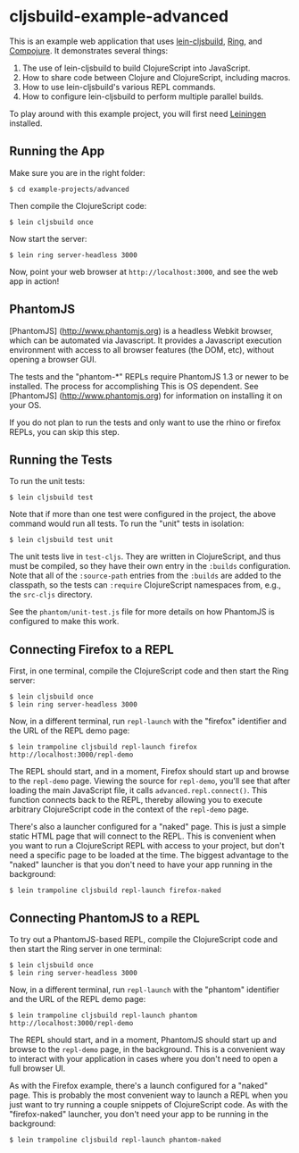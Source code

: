 # cljsbuild-example-advanced

This is an example web application that uses [lein-cljsbuild][1],
[Ring][2], and [Compojure][3]. It demonstrates several things:

1. The use of lein-cljsbuild to build ClojureScript into JavaScript.
2. How to share code between Clojure and ClojureScript, including macros.
3. How to use lein-cljsbuild's various REPL commands.
4. How to configure lein-cljsbuild to perform multiple parallel builds.

To play around with this example project, you will first need
[Leiningen][4] installed.

## Running the App

Make sure you are in the right folder:

    $ cd example-projects/advanced

Then compile the ClojureScript code:

    $ lein cljsbuild once

Now start the server:

    $ lein ring server-headless 3000

Now, point your web browser at `http://localhost:3000`, and see the web app in action!

## PhantomJS

[PhantomJS] (http://www.phantomjs.org) is a headless Webkit browser, which can be automated
via Javascript.  It provides a Javascript execution environment with access to all browser
features (the DOM, etc), without opening a browser GUI.

The tests and the "phantom-*" REPLs require PhantomJS 1.3 or newer to be installed.
The process for accomplishing This is OS dependent. See [PhantomJS] (http://www.phantomjs.org)
for information on installing it on your OS.

If you do not plan to run the tests and only want to use the rhino or firefox REPLs, you can skip this step.

## Running the Tests

To run the unit tests:

    $ lein cljsbuild test

Note that if more than one test were configured in the project, the above command would
run all tests. To run the "unit" tests in isolation:

    $ lein cljsbuild test unit

The unit tests live in `test-cljs`.  They are written in ClojureScript, and thus must
be compiled, so they have their own entry in the `:builds` configuration. Note that
all of the `:source-path` entries from the `:builds` are added to the classpath, so
the tests can `:require` ClojureScript namespaces from, e.g., the `src-cljs` directory.

See the `phantom/unit-test.js` file for more details on how PhantomJS is configured to
make this work.

## Connecting Firefox to a REPL

First, in one terminal, compile the ClojureScript code and then start the Ring server:

    $ lein cljsbuild once
    $ lein ring server-headless 3000

Now, in a different terminal, run `repl-launch` with the "firefox" identifier and the URL of the REPL demo page:

    $ lein trampoline cljsbuild repl-launch firefox http://localhost:3000/repl-demo

The REPL should start, and in a moment, Firefox should start up and browse to the `repl-demo`
page. Viewing the source for `repl-demo`, you'll see that after loading the main JavaScript
file, it calls `advanced.repl.connect()`. This function connects back to the REPL, thereby
allowing you to execute arbitrary ClojureScript code in the context of the `repl-demo` page.

There's also a launcher configured for a "naked" page.  This is just a simple static
HTML page that will connect to the REPL.  This is convenient when you want to run
a ClojureScript REPL with access to your project, but don't need a specific page to
be loaded at the time.  The biggest advantage to the "naked" launcher is that you don't
need to have your app running in the background:

    $ lein trampoline cljsbuild repl-launch firefox-naked

## Connecting PhantomJS to a REPL

To try out a PhantomJS-based REPL, compile the ClojureScript code and then start the Ring server in one terminal:

    $ lein cljsbuild once
    $ lein ring server-headless 3000

Now, in a different terminal, run `repl-launch` with the "phantom" identifier and the URL of the REPL demo page:

    $ lein trampoline cljsbuild repl-launch phantom http://localhost:3000/repl-demo

The REPL should start, and in a moment, PhantomJS should start up and browse to the `repl-demo`
page, in the background. This is a convenient way to interact with your application in cases
where you don't need to open a full browser UI.

As with the Firefox example, there's a launch configured for a "naked" page. This is probably
the most convenient way to launch a REPL when you just want to try running a couple snippets
of ClojureScript code. As with the "firefox-naked" launcher, you don't need your app to be
running in the background:

    $ lein trampoline cljsbuild repl-launch phantom-naked

[1]: https://github.com/emezeske/lein-cljsbuild
[2]: https://github.com/ring-clojure/ring
[3]: https://github.com/weavejester/compojure
[4]: https://github.com/technomancy/leiningen
